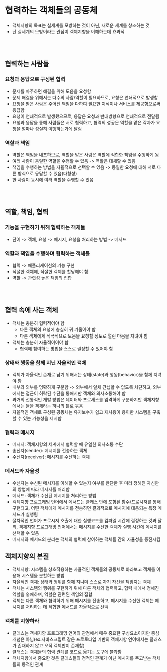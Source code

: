 # 협력하는 객체들의 공동체

- 객체지향의 목표는 실세계를 모방하는 것이 아닌, 새로운 세계를 창조하는 것
- 단 실세계의 모방이라는 관점이 객체지향을 이해하는데 효과적

<br/><br/>

## 협력하는 사람들

### 요청과 응답으로 구성된 협력

- 문제를 마주하면 해결을 위해 도움을 요청함
- 문제 해결을 위해서는 다수의 사람/역할이 필요하므로, 요청은 연쇄적으로 발생함
- 요청을 받은 사람은 주어진 책임을 다하여 필요한 지식이나 서비스를 제공함으로써 응답함
- 요청이 연쇄적으로 발생했으므로, 응답은 요청과 반대방향으로 연쇄적으로 전달됨
- 요청과 응답을 통해 사람들은 서로 협력하고, 협력의 성공은 역할을 맡은 각자가 요청을 얼마나 성실히 이행하는가에 달림

### 역할과 책임

- 역할은 책임을 내포하므로, 역할을 맡은 사람은 역할에 적합한 책임을 수행하게 됨
- 여러 사람이 동일한 역할을 수행할 수 있음 -> 역할은 대체할 수 있음
- 책임을 수행하는 방법을 자율적으로 선택할 수 있음 -> 동일한 요청에 대해 서로 다른 방식으로 응답할 수 있음(다형성)
- 한 사람이 동시에 여러 역할을 수행할 수 있음

<br/><br/>

## 역할, 책임, 협력

### 기능을 구현하기 위해 협력하는 객체들

- 단어 -> 객체, 요청 -> 메시지, 요청을 처리하는 방법 -> 메서드

### 역할과 책임을 수행하며 협력하는 객체들

- 협력 -> 애플리케이션의 기능 구현
- 적절한 객체에, 적절한 객체를 할당해야 함
- 역할 -> 관련성 높은 책임의 집합

<br/><br/>

## 협력 속에 사는 객체

- 객체는 충분히 협력적어야 함
  - 다른 객체의 요청에 충실히 귀 기울어야 함
  - 다른 객체에게 적극적으로 도움을 요청할 정도로 열린 마음을 지녀야 함
- 객체는 충분히 자율적이어야 함
  - 협력에 참여하는 방법을 스스로 결정할 수 있어야 함

### 상태와 행동을 함께 지닌 자율적인 객체

- 객체가 자율적인 존재로 남기 위해서는 상태(state)와 행동(behavior)을 함께 지녀야 함
- 내부와 외부를 명확하게 구분함 -> 외부에서 일체 간섭할 수 없도록 차단하고, 외부에서는 접근이 허락된 수단을 통해서만 객체와 의사소통해야 함
- 과거의 전통적인 개발 방법은 데이터와 프로세스를 엄격하게 구분하지만 객체지향에서는 둘을 객체라는 하나의 틀로 묶음
- 자율적인 객체로 구성된 공동체는 유지보수가 쉽고 재사용이 용이한 시스템을 구축할 수 있는 가능성을 제시함

### 협력과 메시지

- 메시지: 객체지향의 세계에서 협력할 때 유일한 의사소통 수단
- 송신자(sender): 메시지를 전송하는 객체
- 수신자(receiver): 메시지를 수신하는 객체

### 메서드와 자율성

- 수신자는 수신된 메시지를 이해할 수 있는지 여부를 판단한 후 미리 정해진 자신만의 방법에 따라 메시지를 처리함
- 메서드: 객체가 수신된 메시지를 처리하는 방법
- 객체지향 프로그래밍 언어에서 메서드는 클래스 안에 포함된 함수/프로시저를 통해 구현되고, 어떤 객체에게 메시지를 전송하면 결과적으로 메시지에 대응되는 특정 메서드가 실행됨
- 절차적인 언어가 프로시저 호출에 대한 실행코드를 컴파일 시간에 결정하는 것과 달리, 객체지향 프로그래밍 언어에서는 메시지를 수신한 객체가 실행 시간에 메시지를 선택할 수 있음
- 메시지와 메서드의 분리는 객체의 협력에 참여하는 객체들 간의 자율성을 증진시킴

## 객체지향의 본질

- 객체지향: 시스템을 상호작용하는 자율적인 객체들의 공동체로 바라보고 객체를 이용해 시스템을 분할하는 방법
- 자율적인 객체: 상태와 행위를 함께 지니며 스스로 자기 자신을 책임지는 객체
- 객체는 시스템의 행위를 구현하기 위해 다른 객체와 협력하고, 협력 내에서 정해진 역할을 숳애하며, 역할은 관련된 책임의 집합
- 객체는 다른 객체와 협력하기 위해 메시지를 전송하고, 메시지를 수신한 객체는 메시지를 처리하는 데 적합한 메서드를 자율적으로 선택

### 객체를 지향하라

- 클래스는 객체지향 프로그래밍 언어의 관점에서 매우 중요한 구성요소이지만 중심 개념은 아님(ex.자바스크립트 같은 프로토타입 기반의 객체지향 언어에서는 클래스가 존재하지 않고 오직 객체만이 존재함)
- 클래스는 객체들의 협력 관계를 코드로 옮기는 도구에 불과함
- 객체지향에서 중요한 것은 클래스들의 정적인 관계가 아닌 메시지를 주고받는 객체들의 동적인 관계
